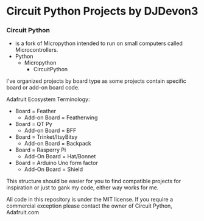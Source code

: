 # Circuit Python Projects by DJDevon3

### Circuit Python
- is a fork of Micropython intended to run on small computers called Microcontrollers.
- Python
  - Micropython
    - CircuitPython

I've organized projects by board type as some projects contain specific board or add-on board code. 

Adafruit Ecosystem Terminology:
- Board = Feather
  - Add-on Board = Featherwing
- Board = QT Py
  - Add-on Board = BFF
- Board = Trinket/ItsyBitsy
  - Add-on Board = Backpack
- Board = Rasperry Pi
  - Add-On Board = Hat/Bonnet
- Board = Arduino Uno form factor
  - Add-On Board = Shield


This structure should be easier for you to find compatible projects for inspiration or just to gank my code, either way works for me.

All code in this repository is under the MIT license. If you require a commercial exception please contact the owner of Circuit Python, Adafruit.com

